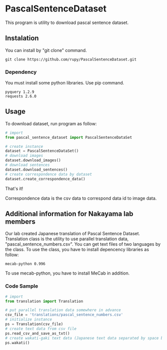 # PascalSentenceDataset

This program is utility to download pascal sentence dataset.

## Instalation

You can install by "git clone" command.

```
git clone https://github.com/rupy/PascalSentenceDataset.git
```

### Dependency

You must install some python libraries. Use pip command.

```
pyquery 1.2.9
requests 2.6.0
```

## Usage

To download dataset, run program as follow:
```python
# import
from pascal_sentence_dataset import PascalSentenceDataSet

# create instance
dataset = PascalSentenceDataSet()
# download images
dataset.download_images()
# download sentences
dataset.download_sentences()
# create correspondence data by dataset
dataset.create_correspondence_data()
```

That's it!

Correspondence data is the csv data to correspond data id to image data.

## Additional information for Nakayama lab members

Our lab created Japanese translation of Pascal Sentence Dataset.
Translation class is the utility to use parallel translation data, "pascal_sentence_numbers.csv".
You can get text files of two languages by the class.
To use the class, you have to install depencency libraries as follow:

```
mecab-python 0.996
```

To use mecab-python, you have to install MeCab in addition.

### Code Sample

```python
# import
from translation import Translation

# put parallel translation data somewhere in advance
csv_file = 'translations/pascal_sentence_numbers.csv'
# initialize instance
ps = Translation(csv_file)
# create text data from csv file
ps.read_csv_and_save_as_txt()
# create wakati-gaki text data (Japanese text data separated by space between each word)
ps.wakati()
```



